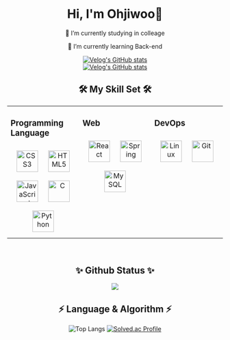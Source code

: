 <div align="center">
  
# Hi, I'm Ohjiwoo👋
  
🔭 I’m currently studying in colleage   

🌱 I’m currently learning Back-end   

[![Velog's GitHub stats](https://velog-readme-stats.vercel.app/api/badge?name=Ohjiwoo)](https://velog.io/@jiwoo_048)    
[![Velog's GitHub stats](https://velog-readme-stats.vercel.app/api?name=jiwoo_048)](https://github.com/eungyeole/velog-readme-stats)

## 🛠 My Skill Set 🛠
<table><tr><td valign="top" width="33%">

### Programming Language  
<div align="center">  
<img style="margin: 10px" src="https://profilinator.rishav.dev/skills-assets/css3-original-wordmark.svg" alt="CSS3" height="50" />  
<img style="margin: 10px" src="https://profilinator.rishav.dev/skills-assets/html5-original-wordmark.svg" alt="HTML5" height="50" />  
<img style="margin: 10px" src="https://profilinator.rishav.dev/skills-assets/javascript-original.svg" alt="JavaScript" height="50" />  
<img style="margin: 10px" src="https://profilinator.rishav.dev/skills-assets/c-original.svg" alt="C" height="50" />  
<img style="margin: 10px" src="https://profilinator.rishav.dev/skills-assets/python-original.svg" alt="Python" height="50" />  
</div>

</td><td valign="top" width="33%">

### Web  
<div align="center">  
<img style="margin: 10px" src="https://profilinator.rishav.dev/skills-assets/react-original-wordmark.svg" alt="React" height="50" />  
<img style="margin: 10px" src="https://profilinator.rishav.dev/skills-assets/springio-icon.svg" alt="Spring" height="50" />  
<img style="margin: 10px" src="https://profilinator.rishav.dev/skills-assets/mysql-original-wordmark.svg" alt="MySQL" height="50" />  
</div>

</td><td valign="top" width="33%">

### DevOps  
<div align="center">  
<img style="margin: 10px" src="https://profilinator.rishav.dev/skills-assets/linux-original.svg" alt="Linux" height="50" />  
<img style="margin: 10px" src="https://profilinator.rishav.dev/skills-assets/git-scm-icon.svg" alt="Git" height="50" />  
</div>

</td></tr></table>  

<br/>  

## ✨ Github Status ✨ 
<img src="https://github-readme-stats.vercel.app/api?username=Ohjiwoo-lab&show_icons=true&count_private=true&hide_border=true&theme=onedark" align="center" />

## ⚡ Language & Algorithm ⚡
![Top Langs](https://github-readme-stats.vercel.app/api/top-langs/?username=Ohjiwoo-lab&layout=compact&theme=onedark)
[![Solved.ac Profile](http://mazassumnida.wtf/api/generate_badge?boj=jiu3159)](https://solved.ac/jiu3159)

</div>
